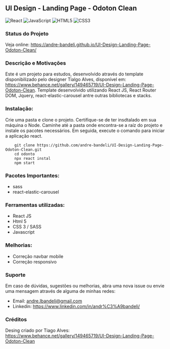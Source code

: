 ## UI Design - Landing Page - Odoton Clean

![React](https://img.shields.io/badge/react-%2320232a.svg?style=for-the-badge&logo=react&logoColor=%2361DAFB)
![JavaScript](https://img.shields.io/badge/javascript-%23323330.svg?style=for-the-badge&logo=javascript&logoColor=%23F7DF1E)
![HTML5](https://img.shields.io/badge/html5-%23E34F26.svg?style=for-the-badge&logo=html5&logoColor=white)
![CSS3](https://img.shields.io/badge/css3-%231572B6.svg?style=for-the-badge&logo=css3&logoColor=white)


### Status do Projeto

Veja online: https://andre-bandeli.github.io/UI-Design-Landing-Page-Odoton-Clean/


### Descrição e Motivações

Este é um projeto para estudos, desenvolvido através do template disponibilizado pelo designer Tialgo Alves, disponível em: https://www.behance.net/gallery/149465719/UI-Design-Landing-Page-Odoton-Clean. Template desenvolvido utilizando React JS, React Router DOM, Jquery, react-elastic-carousel antre outras bibliotecas e stacks.



### Instalação:

Crie uma pasta e clone o projeto. Certifique-se de ter insdtalado em sua máquina o Node. Caminhe até a pasta onde encontra-se a raíz do projeto e instale os pacotes necessários. Em seguida, execute o comando para iniciar a aplicação react.

        git clone https://github.com/andre-bandeli/UI-Design-Landing-Page-Odoton-Clean.git
        cd odonto
        npx react instal
        npm start
        


### Pacotes Importantes:

- sass
- react-elastic-carousel


### Ferramentas utilizadas:

- React JS
- Html 5 
- CSS 3 / SASS
- Javascript


### Melhorias:

- Correção navbar mobile
- Correção responsivo

### Suporte

Em caso de dúvidas, sugestões ou melhorias, abra uma nova issue ou envie uma mensagem através de alguma de minhas redes:

- Email: andre.lbandeli@gmail.com
- Linkedin: https://www.linkedin.com/in/andr%C3%A9bandeli/


### Créditos

Desing criado por Tiago Alves: 
https://www.behance.net/gallery/149465719/UI-Design-Landing-Page-Odoton-Clean


